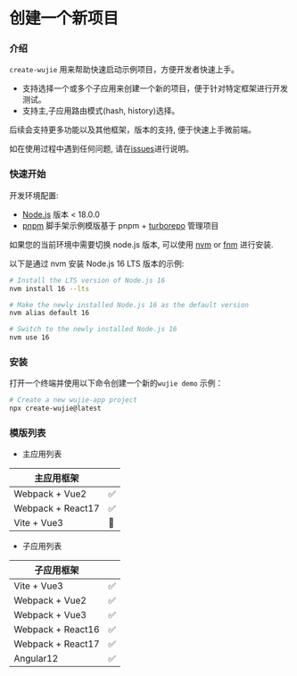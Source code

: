 # 创建一个新项目

### 介绍

`create-wujie` 用来帮助快速启动示例项目，方便开发者快速上手。

- 支持选择一个或多个子应用来创建一个新的项目，便于针对特定框架进行开发测试。
- 支持主,子应用路由模式(hash, history)选择。

后续会支持更多功能以及其他框架，版本的支持, 便于快速上手微前端。

如在使用过程中遇到任何问题, 请在[issues](https://github.com/wujie-micro/create-wujie/issues)进行说明。

### 快速开始

开发环境配置:

- [Node.js](https://nodejs.org/en/) 版本 < 18.0.0
- [pnpm](https://pnpm.io/) 脚手架示例模版基于 pnpm + [turborepo](https://turborepo.org/docs/getting-started) 管理项目

如果您的当前环境中需要切换 node.js 版本, 可以使用 [nvm](https://github.com/nvm-sh/nvm) or [fnm](https://github.com/Schniz/fnm) 进行安装.

以下是通过 nvm 安装 Node.js 16 LTS 版本的示例:

```bash
# Install the LTS version of Node.js 16
nvm install 16 --lts

# Make the newly installed Node.js 16 as the default version
nvm alias default 16

# Switch to the newly installed Node.js 16
nvm use 16
```

### 安装

打开一个终端并使用以下命令创建一个新的`wujie demo` 示例：

```bash
# Create a new wujie-app project
npx create-wujie@latest
```

### 模版列表

- 主应用列表

| 主应用框架        |     |
| ----------------- | --- |
| Webpack + Vue2    | ✅  |
| Webpack + React17 | ✅  |
| Vite + Vue3       | 🚧  |

- 子应用列表

| 子应用框架        |     |
| ----------------- | --- |
| Vite + Vue3       | ✅  |
| Webpack + Vue2    | ✅  |
| Webpack + Vue3    | ✅  |
| Webpack + React16 | ✅  |
| Webpack + React17 | ✅  |
| Angular12         | ✅  |
